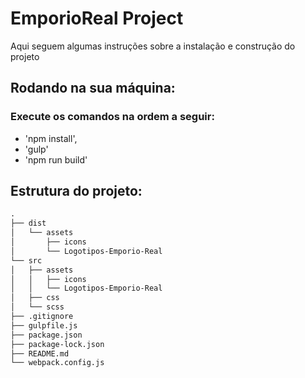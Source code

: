 # EmporioReal Project
Aqui seguem algumas instruções sobre a instalação e construção do projeto

## Rodando na sua máquina:

### Execute os comandos na ordem a seguir:
- 'npm install',
- 'gulp'
- 'npm run build'

## Estrutura do projeto:

~~~html
.
├── dist
│   └── assets
│       ├── icons
│       └── Logotipos-Emporio-Real
└── src
│   ├── assets
│   │   ├── icons
│   │   └── Logotipos-Emporio-Real
│   ├── css
│   └── scss
├── .gitignore 
├── gulpfile.js
├── package.json
├── package-lock.json
├── README.md
└── webpack.config.js
~~~